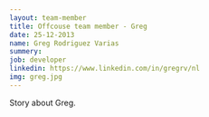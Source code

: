 ```yaml
---
layout: team-member
title: Offcouse team member - Greg
date: 25-12-2013
name: Greg Rodriguez Varias
summery:
job: developer
linkedin: https://www.linkedin.com/in/gregrv/nl
img: greg.jpg
---
```

Story about Greg.